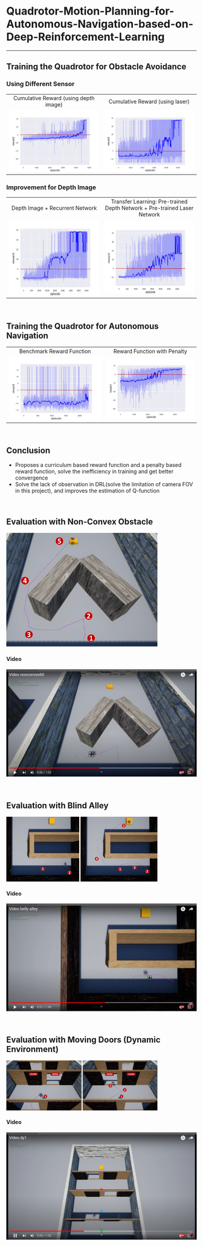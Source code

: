 # Quadrotor-Motion-Planning-for-Autonomous-Navigation-based-on-Deep-Reinforcement-Learning
----

## Training the Quadrotor for Obstacle Avoidance

### Using Different Sensor
<table>
    <center>
    <tr>
        <td><center>Cumulative Reward (using depth image)</center></td>
        <td><center>Cumulative Reward (using laser)</center></td>
    </tr>
    </center>
    <tr>
        <td align="center"><img src="https://github.com/Zong-Xi/Quadrotor-Motion-Planning-for-Autonomous-Navigation-based-on-Deep-Reinforcement-Learning/blob/main/result/result_image.png" ></td>
        <td align="center"><img src="https://github.com/Zong-Xi/Quadrotor-Motion-Planning-for-Autonomous-Navigation-based-on-Deep-Reinforcement-Learning/blob/main/result/result_laser.png" ></td>
    </tr>
</table>

### Improvement for Depth Image
<table>
    <center>
    <tr>
        <td><center>Depth Image + Recurrent Network</center></td>
        <td><center>Transfer Learning: Pre-trained Depth Network + Pre-trained Laser Network</center></td>
    </tr>
    </center>
    <tr>
        <td align="center"><img src="https://github.com/Zong-Xi/Quadrotor-Motion-Planning-for-Autonomous-Navigation-based-on-Deep-Reinforcement-Learning/blob/main/result/result_recurrent.png" ></td>
        <td align="center"><img src="https://github.com/Zong-Xi/Quadrotor-Motion-Planning-for-Autonomous-Navigation-based-on-Deep-Reinforcement-Learning/blob/main/result/result_transfer.png" ></td>
    </tr>
</table>

<br>

## Training the Quadrotor for Autonomous Navigation
<table>
    <center>
    <tr>
        <td><center>Benchmark Reward Function</center></td>
        <td><center>Reward Function with Penalty</center></td>
    </tr>
    </center>
    <tr>
        <td align="center"><img src="https://github.com/Zong-Xi/Quadrotor-Motion-Planning-for-Autonomous-Navigation-based-on-Deep-Reinforcement-Learning/blob/main/result/nop.png" ></td>
        <td align="center"><img src="https://github.com/Zong-Xi/Quadrotor-Motion-Planning-for-Autonomous-Navigation-based-on-Deep-Reinforcement-Learning/blob/main/result/p.png" ></td>
    </tr>
</table>

<br>

## Conclusion
- Proposes a curriculum based reward function and a penalty based reward
function, solve the inefficiency in training and get better convergence
- Solve the lack of observation in DRL(solve the limitation of camera FOV in this project), and improves the estimation of Q-function

<br>

## Evaluation with Non-Convex Obstacle
<img src="https://github.com/Zong-Xi/Quadrotor-Motion-Planning-for-Autonomous-Navigation-based-on-Deep-Reinforcement-Learning/blob/main/picture/convex1.png" width="400" alt="Convex"/>

#### Video

[![Watch the video nonconvex](https://github.com/Zong-Xi/Quadrotor-Motion-Planning-for-Autonomous-Navigation-based-on-Deep-Reinforcement-Learning/blob/main/picture/co.png)](https://youtu.be/4TPvgdnOK-U)

<br>

## Evaluation with Blind Alley
<img src="https://github.com/Zong-Xi/Quadrotor-Motion-Planning-for-Autonomous-Navigation-based-on-Deep-Reinforcement-Learning/blob/main/picture/blindalley.png" width="400" alt="Alley"/>

#### Video

[![Watch the video alley](https://github.com/Zong-Xi/Quadrotor-Motion-Planning-for-Autonomous-Navigation-based-on-Deep-Reinforcement-Learning/blob/main/picture/ba.png)](https://youtu.be/DjY7rzvJA9A)

<br>

## Evaluation with Moving Doors (Dynamic Environment)
<img src="https://github.com/Zong-Xi/Quadrotor-Motion-Planning-for-Autonomous-Navigation-based-on-Deep-Reinforcement-Learning/blob/main/picture/dynamic.png" width="400" alt="Dynamic"/>

#### Video

[![Watch the video nonconvex](https://github.com/Zong-Xi/Quadrotor-Motion-Planning-for-Autonomous-Navigation-based-on-Deep-Reinforcement-Learning/blob/main/picture/dy.png)](https://youtu.be/VTwn2tqv_2I)

<br>

